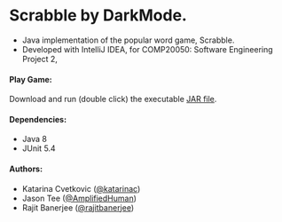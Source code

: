 # Scrabble by DarkMode.
* Java implementation of the popular word game, Scrabble. 
* Developed with IntelliJ IDEA, for COMP20050: Software Engineering Project 2, 

#### Play Game:
Download and run (double click) the executable [JAR file](./out/artifacts/DarkMode/DarkMode.jar).

#### Dependencies:
* Java 8
* JUnit 5.4

#### Authors:
* Katarina Cvetkovic ([@katarinac](https://github.com/katarinac))
* Jason Tee ([@AmplifiedHuman](https://github.com/AmplifiedHuman))
* Rajit Banerjee ([@rajitbanerjee](https://github.com/rajitbanerjee))
